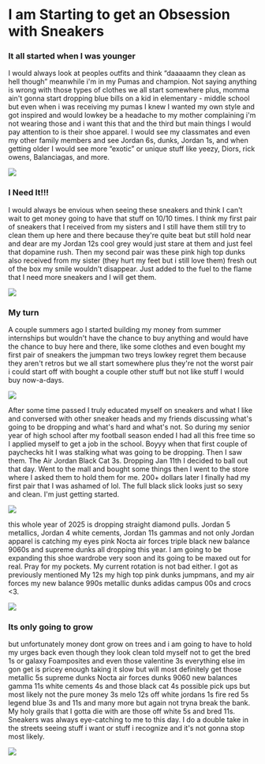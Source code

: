 # I am Starting to get an Obsession with Sneakers

 ### It all started when I was younger
 I would always look at peoples outfits and think “daaaaamn they clean as hell though” meanwhile i'm in my Pumas and champion. Not saying anything is wrong with those types of clothes we all start somewhere plus, momma ain't gonna start dropping blue bills on a kid in elementary -  middle school but even when i was receiving my pumas I knew I wanted my own style and got inspired and would lowkey be a headache to my mother complaining i'm not wearing those and i want this that and the third but main things I would pay attention to is their shoe apparel. I would see my classmates and even my other family members and see Jordan 6s, dunks, Jordan 1s, and when getting older I would see more “exotic” or unique stuff like yeezy, Diors, rick owens, Balanciagas, and more.

<img src="/blog/images/electricgreen.jpeg">

### I Need It!!!
I would always be envious when seeing these sneakers and think I can't wait to get money going to have that stuff on 10/10 times. I think my first pair of sneakers that I received from my sisters and I still have them still try to clean them up here and there because they're quite beat but still hold near and dear are my Jordan 12s cool grey would just stare at them and just feel that dopamine rush. Then my second pair was these pink high top dunks also received from my sister (they hurt my feet but i still love them) fresh out of the box my smile wouldn't disappear. Just added to the fuel to the flame that I need more sneakers and I will get them.

<img src="/blog/images/hightops.jpeg">

### My turn
A couple summers ago I started building my money from summer internships but wouldn't have the chance to buy anything and would have the chance to buy here and there, like some clothes and even bought my first pair of sneakers the jumpman two treys lowkey regret them because they aren't retros but we all start somewhere plus they're not the worst pair i could start off with bought a couple other stuff but not like stuff I would buy now-a-days.

<img src="/blog/images/jumpmans.webp">

After some time passed I truly educated myself on sneakers and what I like and conversed with other sneaker heads and my friends discussing what's going to be dropping and what's hard and what's not. So during my senior year of high school after my football season ended I had all this free time so I applied myself to get a job in the school. Boyyy when that first couple of paychecks hit I was stalking what was going to be dropping. Then I saw them. The Air Jordan Black Cat 3s. Dropping Jan 11th I decided to ball out that day. Went to the mall and bought some things then I went to the store where I asked them to hold them for me. 200+ dollars later I finally had my first pair that I was ashamed of lol. The full black slick looks just so sexy and clean. I'm just getting started.

<img src="/blog/images/blackcat3.webp">

this whole year of 2025 is dropping straight diamond pulls. Jordan 5 metallics, Jordan 4 white cements, Jordan 11s gammas and not only Jordan apparel is catching my eyes pink Nocta air forces triple black new balance 9060s and supreme dunks all dropping this year. I am going to be expanding this shoe wardrobe very soon and its going to be maxed out for real. Pray for my pockets. My current rotation is not bad either. I got as previously mentioned My 12s my high top pink dunks jumpmans, and my air forces my new balance 990s metallic dunks adidas campus 00s and crocs <3.

<img src="/blog/images/metallic5s.webp">


### Its only going to grow
but unfortunately money dont grow on trees and i am going to have to hold my urges back even though they look clean told myself not to get the bred 1s or galaxy Foamposites and even those valentine 3s everything else im gon get is pricey enough taking it slow but will most definitely get those metallic 5s supreme dunks Nocta air forces dunks 9060 new balances gamma 11s white cements 4s and those black cat 4s possible pick ups but most likely not the pure money 3s melo 12s off white jordans 1s fire red 5s legend blue 3s and 11s and many more but again not tryna break the bank. My holy grails that I gotta die with are those off white 5s and bred 11s. Sneakers was always eye-catching to me to this day. I do a double take in the streets seeing stuff i want or stuff i recognize and it's not gonna stop most likely. 

<img src="/blog/images/offwhites.jpeg">